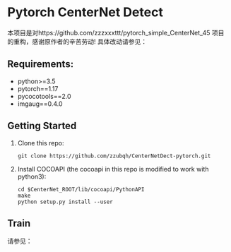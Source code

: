 # Pytorch CenterNet Detect

本项目是对https://github.com/zzzxxxttt/pytorch_simple_CenterNet_45 项目的重构，感谢原作者的辛苦劳动! 具体改动请参见：    
 
## Requirements:
- python>=3.5
- pytorch==1.17
- pycocotools==2.0
- imgaug==0.4.0

## Getting Started
1. Clone this repo:
    ```    
    git clone https://github.com/zzubqh/CenterNetDect-pytorch.git
    ```

2. Install COCOAPI (the cocoapi in this repo is modified to work with python3):
    ```
    cd $CenterNet_ROOT/lib/cocoapi/PythonAPI
    make
    python setup.py install --user
    ```
    
   
## Train 
请参见：



